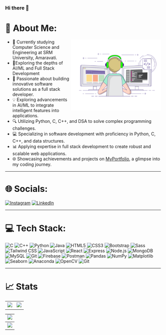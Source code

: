 ### Hi there 👋

# 💫 About Me:
 <img align="right" alt="Coding" width="290" height="230" src="https://raw.githubusercontent.com/devSouvik/devSouvik/master/gif3.gif"> 
<!--<img src="https://user-images.githubusercontent.com/73097560/115834477-dbab4500-a447-11eb-908a-139a6edaec5c.gif">-->
<ul>
<li>🔭 Currently studying Computer Science and Engineering at SRM University, Amaravati.<br></li>
<li>🌱Exploring the depths of AI/ML and Full Stack Development<br></li>
<li>🚀 Passionate about building innovative software solutions as a full stack developer.<br></li>
<li>💡 Exploring advancements in AI/ML to integrate intelligent features into applications.<br></li>
<li>🔍 Utilizing Python, C, C++, and DSA to solve complex programming challenges.<br></li>
<li>💻 Specializing in software development with proficiency in Python, C, C++, and data structures.<br></li>
<li>📊 Applying expertise in full stack development to create robust and scalable web applications.<br></li>
<li>🌐 Showcasing achievements and projects on <a href="https://chaitanyakagita.github.io/Portfolio/portfolio/" target="_blank" color="white" text-decoration="underline">MyPortfolio</a>, a glimpse into my coding journey.</li>
</ul>


<hr>

# 🌐 Socials:
<!--<img src="https://user-images.githubusercontent.com/73097560/115834477-dbab4500-a447-11eb-908a-139a6edaec5c.gif">-->
[![Instagram](https://img.shields.io/badge/Instagram-%23E4405F.svg?logo=Instagram&logoColor=white)](https://instagram.com/chaitanya_kagita) [![LinkedIn](https://img.shields.io/badge/LinkedIn-%230077B5.svg?logo=linkedin&logoColor=white)](https://www.linkedin.com/in/sai-chaitanya-kagita-82518424b) 


<hr>


# 💻 Tech Stack:
![C](https://img.shields.io/badge/c-%2300599C.svg?style=flat-square&logo=c&logoColor=white) 
![C++](https://img.shields.io/badge/c++-%2300599C.svg?style=flat-square&logo=c%2B%2B&logoColor=white) 
![Python](https://img.shields.io/badge/python-3670A0?style=flat-square&logo=python&logoColor=ffdd54) 
![Java](https://img.shields.io/badge/java-%23ED8B00.svg?style=flat-square&logo=java&logoColor=white) 
![HTML5](https://img.shields.io/badge/html5-%23E34F26.svg?style=flat-square&logo=html5&logoColor=white)
![CSS3](https://img.shields.io/badge/css3-%231572B6.svg?style=flat-square&logo=css3&logoColor=white)
![Bootstrap](https://img.shields.io/badge/bootstrap-%23563D7C.svg?style=flat&logo=bootstrap&logoColor=white)
![Sass](https://img.shields.io/badge/sass-CC6699?style=flat-square&logo=sass&logoColor=white)
![Tailwind CSS](https://img.shields.io/badge/tailwindcss-38B2AC?style=flat-square&logo=tailwind-css&logoColor=white)
![JavaScript](https://img.shields.io/badge/javascript-%23323330.svg?style=flat&logo=javascript&logoColor=%23F7DF1E)
![React](https://img.shields.io/badge/react-61DAFB?style=flat-square&logo=react&logoColor=white)
![Express](https://img.shields.io/badge/express-000000?style=flat-square&logo=express&logoColor=white)
![Node.js](https://img.shields.io/badge/node.js-339933?style=flat-square&logo=nodedotjs&logoColor=white)
![MongoDB](https://img.shields.io/badge/mongodb-47A248?style=flat-square&logo=mongodb&logoColor=white)
![MySQL](https://img.shields.io/badge/mysql-4479A1?style=flat-square&logo=mysql&logoColor=white)
![Git](https://img.shields.io/badge/git-F05032?style=flat-square&logo=git&logoColor=white)
![Firebase](https://img.shields.io/badge/firebase-FFCA28?style=flat-square&logo=firebase&logoColor=black)
![Postman](https://img.shields.io/badge/postman-FF6C37?style=flat-square&logo=postman&logoColor=white)
![Pandas](https://img.shields.io/badge/pandas-150458?style=flat-square&logo=pandas&logoColor=white)
![NumPy](https://img.shields.io/badge/numpy-013243?style=flat-square&logo=numpy&logoColor=white)
![Matplotlib](https://img.shields.io/badge/matplotlib-1D3557?style=flat-square&logo=python&logoColor=white)
![Seaborn](https://img.shields.io/badge/seaborn-3776AB?style=flat-square&logo=python&logoColor=white)
![Anaconda](https://img.shields.io/badge/Anaconda-%2344A833.svg?style=flat-square&logo=anaconda&logoColor=white)
![OpenCV](https://img.shields.io/badge/opencv-5C3EE8?style=flat-square&logo=opencv&logoColor=white)
![Git](https://img.shields.io/badge/git-F05032?style=flat-square&logo=git&logoColor=white)


<hr>


# 📈 Stats
<!--<img src="https://user-images.githubusercontent.com/73097560/115834477-dbab4500-a447-11eb-908a-139a6edaec5c.gif">-->

<table>
  <tbody>
    <tr>
      <th>
        <a href="https://github-profile-summary-cards.vercel.app/api/cards/repos-per-language?username=chaitanyakagita">
          <img src="https://github-profile-summary-cards.vercel.app/api/cards/repos-per-language?username=chaitanyakagita&theme=highcontrast"/>
        </a>
      </th>
      <th>
           <a href="https://github-profile-summary-cards.vercel.app/api/cards/stats?username=chaitanyakagita">
          <img src="https://github-profile-summary-cards.vercel.app/api/cards/stats?username=chaitanyakagita&theme=highcontrast"/>
        </a>
      </th>
    </tr>
  </tbody>
</table>

<table>
  <tbody>
    <tr>
      <td>
        <a href="https://github-readme-streak-stats.herokuapp.com/?user=chaitanyakagita">
          <img width="705" src="https://github-readme-streak-stats.herokuapp.com/?user=chaitanyakagita&bg_color=30,e96443,904e95&title_color=fff&text_color=fff&theme=merko&hide_border=true">
        </a>
      </td>
    </tr>
  </tbody>
  <tbody>
    <tr>
      <td>
        <a href="https://github-profile-summary-cards.vercel.app/api/cards/profile-details?username=chaitanyakagita">
          <img width="715" src="https://github-profile-summary-cards.vercel.app/api/cards/profile-details?username=chaitanyakagita&theme=merko"/>
        </a>
      </td>
    </tr>
  </tbody>
</table>



